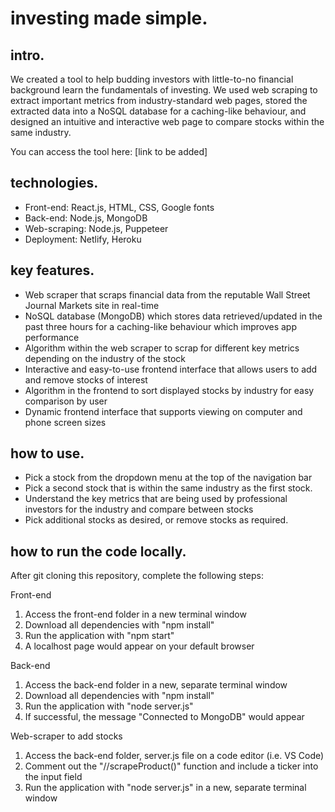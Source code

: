 # investing made simple.

## intro.
We created a tool to help budding investors with little-to-no financial background learn the fundamentals of investing. We used web scraping to extract important metrics from industry-standard web pages, stored the extracted data into a NoSQL database for a caching-like behaviour, and designed an intuitive and interactive web page to compare stocks within the same industry.

You can access the tool here: [link to be added]

## technologies.
- Front-end: React.js, HTML, CSS, Google fonts
- Back-end: Node.js, MongoDB
- Web-scraping: Node.js, Puppeteer
- Deployment: Netlify, Heroku

## key features.
- Web scraper that scraps financial data from the reputable Wall Street Journal Markets site in real-time 
- NoSQL database (MongoDB) which stores data retrieved/updated in the past three hours for a caching-like behaviour which improves app performance 
- Algorithm within the web scraper to scrap for different key metrics depending on the industry of the stock
- Interactive and easy-to-use frontend interface that allows users to add and remove stocks of interest
- Algorithm in the frontend to sort displayed stocks by industry for easy comparison by user 
- Dynamic frontend interface that supports viewing on computer and phone screen sizes 

## how to use.
- Pick a stock from the dropdown menu at the top of the navigation bar
- Pick a second stock that is within the same industry as the first stock.
- Understand the key metrics that are being used by professional investors for the industry and compare between stocks
- Pick additional stocks as desired, or remove stocks as required.

## how to run the code locally.
After git cloning this repository, complete the following steps:

Front-end
1. Access the front-end folder in a new terminal window
2. Download all dependencies with "npm install"
3. Run the application with "npm start"
4. A localhost page would appear on your default browser

Back-end
1. Access the back-end folder in a new, separate terminal window
2. Download all dependencies with "npm install"
3. Run the application with "node server.js"
4. If successful, the message "Connected to MongoDB" would appear

Web-scraper to add stocks 
1. Access the back-end folder, server.js file on a code editor (i.e. VS Code)
2. Comment out the "//scrapeProduct()" function and include a ticker into the input field 
3. Run the application with "node server.js" in a new, separate terminal window 
